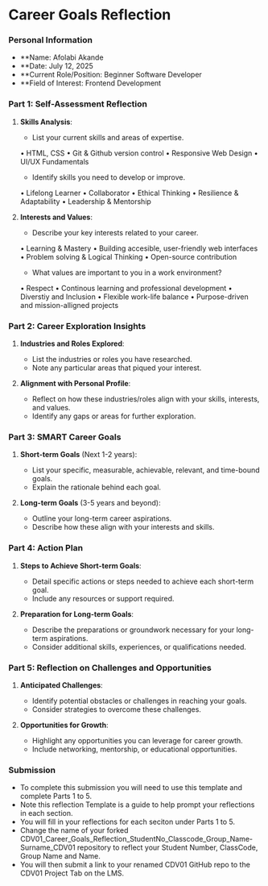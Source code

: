 # Career Goals Reflection 

### Personal Information

- **Name:                   Afolabi Akande
- **Date:                   July 12, 2025
- **Current Role/Position:  Beginner Software Developer
- **Field of Interest:      Frontend  Development

### Part 1: Self-Assessment Reflection

1. **Skills Analysis**:
    
    - List your current skills and areas of expertise.

    • HTML, CSS
    • Git & Github version control
    • Responsive Web Design
    • UI/UX Fundamentals

    - Identify skills you need to develop or improve.

    • Lifelong Learner
    • Collaborator
    • Ethical Thinking
    • Resilience & Adaptability
    • Leadership & Mentorship


2. **Interests and Values**:
    
    - Describe your key interests related to your career.

    • Learning & Mastery
    • Building accesible, user-friendly web interfaces
    • Problem solving & Logical Thinking
    • Open-source contribution


    - What values are important to you in a work environment?

    • Respect
    • Continous learning and professional development
    • Diverstiy and Inclusion 
    • Flexible work-life balance
    • Purpose-driven and mission-alligned projects

### Part 2: Career Exploration Insights

1. **Industries and Roles Explored**:
    
    - List the industries or roles you have researched.
    - Note any particular areas that piqued your interest.
2. **Alignment with Personal Profile**:
    
    - Reflect on how these industries/roles align with your skills, interests, and values.
    - Identify any gaps or areas for further exploration.

### Part 3: SMART Career Goals

1. **Short-term Goals** (Next 1-2 years):
    
    - List your specific, measurable, achievable, relevant, and time-bound goals.
    - Explain the rationale behind each goal.
2. **Long-term Goals** (3-5 years and beyond):
    
    - Outline your long-term career aspirations.
    - Describe how these align with your interests and skills.

### Part 4: Action Plan

1. **Steps to Achieve Short-term Goals**:
    
    - Detail specific actions or steps needed to achieve each short-term goal.
    - Include any resources or support required.
2. **Preparation for Long-term Goals**:
    
    - Describe the preparations or groundwork necessary for your long-term aspirations.
    - Consider additional skills, experiences, or qualifications needed.

### Part 5: Reflection on Challenges and Opportunities

1. **Anticipated Challenges**:
    
    - Identify potential obstacles or challenges in reaching your goals.
    - Consider strategies to overcome these challenges.
2. **Opportunities for Growth**:
    
    - Highlight any opportunities you can leverage for career growth.
    - Include networking, mentorship, or educational opportunities.

### Submission

- To complete this submission you will need to use this template and complete Parts 1 to 5.
- Note this reflection Template is a guide to help prompt your reflections in each section.
- You will fill in your reflections for each seciton under Parts 1 to 5.
- Change the name of your forked CDV01_Career_Goals_Reflection_StudentNo_Classcode_Group_Name-Surname_CDV01 repository to reflect your Student Number, ClassCode, Group Name and Name.
- You will then submit a link to your renamed CDV01 GitHub repo to the CDV01 Project Tab on the LMS.


